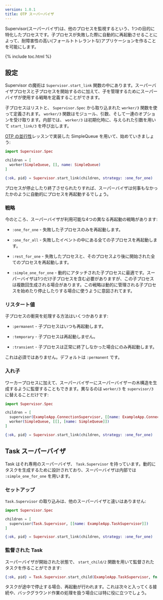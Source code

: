 ```yaml
---
version: 1.0.1
title: OTP スーパーバイザ
---
```


Supervisor(スーパーバイザ)は、他のプロセスを監視するという、1つの目的に特化したプロセスです。子プロセスが失敗した際に自動的に再起動させることによって、耐障害性の高い(フォールトトレラントな)アプリケーションを作ることを可能にします。

{% include toc.html %}

## 設定

Supervisor の魔術は `Supervisor.start_link` 関数の中にあります。スーパーバイザプロセスと子プロセスを開始するのに加えて、子を管理するためにスーパーバイザが使用する戦略を定義することができます。

子プロセスはリストと、 `Supervisor.Spec` から取り込まれた `worker/3` 関数を使って定義されます。 `worker/3` 関数はモジュール、引数、そして一連のオプションを受け取ります。内部では、 `worker/3` は初期化時に、与えられた引数を用いて `start_link/3` を呼び出します。

[OTP の並行性](../../advanced/otp-concurrency)レッスンで実装した SimpleQueue を用いて、始めていきましょう:

```elixir
import Supervisor.Spec

children = [
  worker(SimpleQueue, [], name: SimpleQueue)
]

{:ok, pid} = Supervisor.start_link(children, strategy: :one_for_one)
```

プロセスが停止したり終了させられたりすれば、スーパーバイザは何事もなかったかのように自動的にプロセスを再起動するでしょう。

### 戦略

今のところ、スーパーバイザが利用可能な4つの異なる再起動の戦略があります:

+ `:one_for_one` - 失敗した子プロセスのみを再起動します。

+ `:one_for_all` - 失敗したイベントの中にある全ての子プロセスを再起動します。

+ `:rest_for_one` - 失敗したプロセスと、そのプロセスより後に開始された全てのプロセスを再起動します。

+ `:simple_one_for_one` - 動的にアタッチされた子プロセスに最適です。スーパーバイザは1つだけ子プロセスを含む必要がありますが、この子プロセスは複数回生成される場合があります。この戦略は動的に管理される子プロセスを始めたり停止したりする場合に使うように意図されてます。

### リスタート値

子プロセスの衝突を処理する方法はいくつかあります:

+ `:permanent` - 子プロセスはいつも再起動します。

+ `:temporary` - 子プロセスは再起動しません。

+ `:transient` - 子プロセスは正常に終了しなかった場合にのみ再起動します。

これは必須ではありません。デフォルトは `:permanent` です。

### 入れ子

ワーカープロセスに加えて、スーパーバイザーにスーパーバイザーの木構造を生成するように監督することもできます。異なるのは `worker/3` を `supervisor/3` に替えることだけです:

```elixir
import Supervisor.Spec

children = [
  supervisor(ExampleApp.ConnectionSupervisor, [[name: ExampleApp.ConnectionSupervisor]]),
  worker(SimpleQueue, [[], [name: SimpleQueue]])
]

{:ok, pid} = Supervisor.start_link(children, strategy: :one_for_one)
```

## Task スーパーバイザ

Task はそれ専用のスーパーバイザ、 `Task.Supervisor` を持っています。動的にタスクを生成するために設計されており、スーパーバイザは内部では `:simple_one_for_one` を用います。

### セットアップ

`Task.Supervisor` の取り込みは、他のスーパーバイザと違いはありません:

```elixir
import Supervisor.Spec

children = [
  supervisor(Task.Supervisor, [[name: ExampleApp.TaskSupervisor]])
]

{:ok, pid} = Supervisor.start_link(children, strategy: :one_for_one)
```

### 監督された Task

スーパーバイザが開始された状態で、 `start_child/2` 関数を用いて監督されたタスクを作ることができます:

```elixir
{:ok, pid} = Task.Supervisor.start_child(ExampleApp.TaskSupervisor, fn -> background_work end)
```

タスクが途中で停止する場合、再起動が行われます。これは次々と入ってくる接続や、バックグラウンド作業の処理を扱う場合には特に役に立つでしょう。
